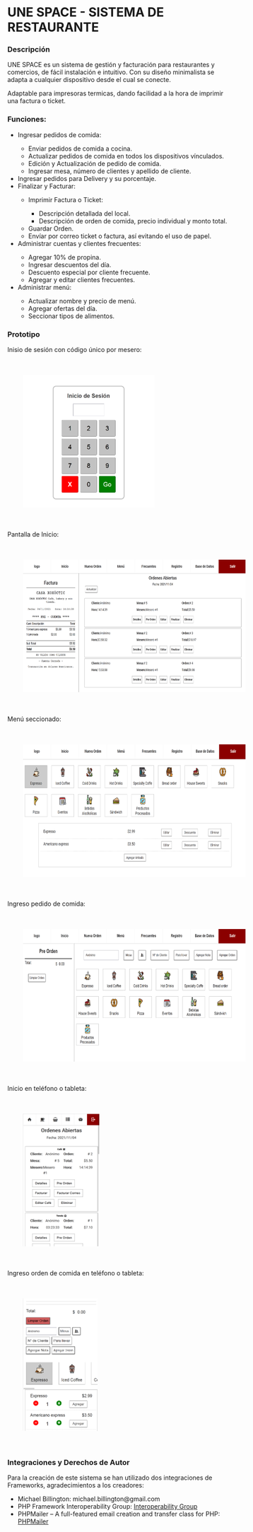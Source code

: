 # UNE SPACE - SISTEMA DE RESTAURANTE
<h3>Descripción</h3>
<p>UNE SPACE es un sistema de gestión y facturación para restaurantes y comercios, de fácil instalación e intuitivo. Con su diseño minimalista se adapta a cualquier dispositivo desde el cual se conecte.</p>
<p>Adaptable para impresoras termicas, dando facilidad a la hora de imprimir una factura o ticket.</p>

<h3>Funciones:</h3>
<ul>
  <li>Ingresar pedidos de comida:</li>
  <ul>
    <li>Enviar pedidos de comida a cocina.</li>
    <li>Actualizar pedidos de comida en todos los dispositivos vínculados.</li>
    <li>Edición y Actualización de pedido de comida.</li>
    <li>Ingresar mesa, número de clientes y apellido de cliente.</li>
  </ul>
  <li>Ingresar pedidos para Delivery y su porcentaje.</li>
  <li>Finalizar y Facturar:</li>
  <ul>
    <li>Imprimir Factura o Ticket:</li>
    <ul>
      <li>Descripción detallada del local.</li>
      <li>Descripción de orden de comida, precio individual y monto total.</li>
    </ul>
    <li>Guardar Orden.</li>
    <li>Envíar por correo ticket o factura, así evitando el uso de papel.</li>
  </ul>
  <li>Administrar cuentas y clientes frecuentes:</li>
  <ul>
    <li>Agregar 10% de propina.</li>
    <li>Ingresar descuentos del día.</li>
    <li>Descuento especial por cliente frecuente.</li>
    <li>Agregar y editar clientes frecuentes.</li>
  </ul>
  <li>Administrar menú:</li>
  <ul>
    <li>Actualizar nombre y precio de menú.</li>
    <li>Agregar ofertas del día.</li>
    <li>Seccionar tipos de alimentos.</li>
  </ul>
</ul>

<h3>Prototipo</h3>
<section>
  <article>
    <p>Inisio de sesión con código único por mesero:</p>
    <img src="https://github.com/Rodezno3/UNE_space/blob/main/presentacion/1.PNG" style="height: 300px; margin: 35px;">
    <p>Pantalla de Inicio:</p>
    <img src="https://github.com/Rodezno3/UNE_space/blob/main/presentacion/2.PNG" style="height: 300px; margin: 35px;">
    <p>Menú seccionado:</p>
    <img src="https://github.com/Rodezno3/UNE_space/blob/main/presentacion/3.PNG" style="height: 300px; margin: 35px;">
  </article>
  <article>
    <p>Ingreso pedido de comida:</p>
    <img src="https://github.com/Rodezno3/UNE_space/blob/main/presentacion/4.PNG" style="height: 300px; margin: 35px;">
    <p>Inicio en teléfono o tableta:</p>
    <img src="https://github.com/Rodezno3/UNE_space/blob/main/presentacion/5.PNG" style="height: 300px; margin: 35px;">
    <p>Ingreso orden de comida en teléfono o tableta:</p>
    <img src="https://github.com/Rodezno3/UNE_space/blob/main/presentacion/6.PNG" style="height: 300px; margin: 35px;">
  </article>
</section>

<h3>Integraciones y Derechos de Autor</h3>
<p>Para la creación de este sistema se han utilizado dos integraciones de Frameworks, agradecimientos a los creadores:</p>
<ul>
  <li>Michael Billington: michael.billington@gmail.com</li>
  <li>PHP Framework Interoperability Group: <a href="https://github.com/php-fig/fig-standards">Interoperability Group</a></li>
  <li>PHPMailer – A full-featured email creation and transfer class for PHP: <a href="PHPMailer – A full-featured email creation and transfer class for PHP">PHPMailer</a></li>
</ul>
 

